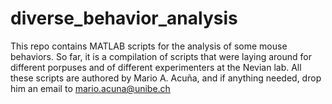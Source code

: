 # diverse_behavior_analysis
This repo contains MATLAB scripts for the analysis of some mouse behaviors.
So far, it is a compilation of scripts that were laying around for different porpuses and of different experimenters at the Nevian lab.
All these scripts are authored by Mario A. Acuña, and if anything needed, drop him an email to mario.acuna@unibe.ch
